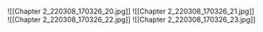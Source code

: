 ![[Chapter 2_220308_170326_20.jpg]]
![[Chapter 2_220308_170326_21.jpg]]
![[Chapter 2_220308_170326_22.jpg]]
![[Chapter 2_220308_170326_23.jpg]]

